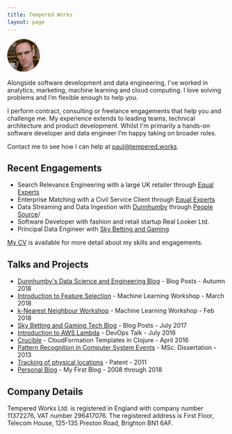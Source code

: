 ```yaml
---
title: Tempered Works
layout: page
---
```


![Profile photo](profile_small.gif)

Alongside software development and data engineering,
I've worked in analytics, marketing, machine learning and cloud computing.
I love solving problems and I’m flexible enough to help you.

I perform contract, consulting or freelance engagements that help you and challenge me.
My experience extends to leading teams, technical architecture and product development.
Whilst I'm primarily a hands-on software developer and data engineer I'm happy taking on broader roles.

Contact me to see how I can help at [paul@tempered.works](mailto:paul@tempered.works).

## Recent Engagements

- Search Relevance Engineering with a large UK retailer through [Equal Experts](https://www.equalexperts.com)
- Enterprise Matching with a Civil Service Client through [Equal Experts](https://www.equalexperts.com)
- Data Streaming and Data Ingestion with [Dunnhumby](https://www.dunnhumby.com/) through [People Source](https://www.peoplesource.co.uk)/
- Software Developer with fashion and retail startup Real Looker Ltd.
- Principal Data Engineer with [Sky Betting and Gaming](https://skybetcareers.com/about-us)

[My CV](PaulBrabbanCV.pdf) is available for more detail about my skills and engagements.

## Talks and Projects 

* [Dunnhumby's Data Science and Engineering Blog](https://medium.com/@paul.brabban) - Blog Posts - Autumn 2018
* [Introduction to Feature Selection](https://www.kaggle.com/paulbrabban/intro-to-feature-selection) - Machine Learning Workshop - March 2018
* [k-Nearest Neighbour Workshop](https://github.com/defshef/dojo-knn) - Machine Learning Workshop - Feb 2018
* [Sky Betting and Gaming Tech Blog](https://engineering.skybettingandgaming.com/authors/#paul_brabban) - Blog Posts - July 2017
* [Introduction to AWS Lambda](https://brabster.github.io/talk-awslambda-intro/) - DevOps Talk - July 2016
* [Crucible](https://github.com/brabster/crucible) - CloudFormation Templates in Clojure - April 2016
* [Pattern Recognition in Computer System Events](https://studentnet.cs.manchester.ac.uk/resources/library/thesis_abstracts/MSc12/FullText/Brabban-Paul-fulltext.pdf) - MSc. Dissertation - 2013
* [Tracking of physical locations](https://patents.google.com/patent/US20140051463) - Patent - 2011
* [Personal Blog](https://crossedstreams.com) - My First Blog - 2008 through 2018

## Company Details

Tempered Works Ltd. is registered in England with company number 11372276, VAT number 296417076. The registered address is First Floor, Telecom House, 125-135 Preston Road, Brighton BN1 6AF.
